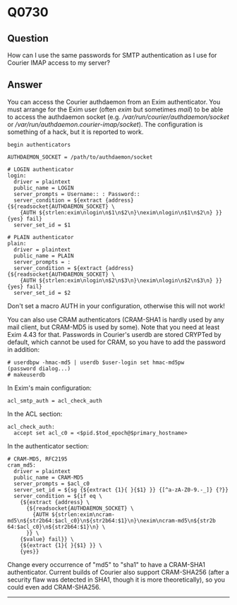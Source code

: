 Q0730
=====

Question
--------

How can I use the same passwords for SMTP authentication as I use for
Courier IMAP access to my server?

Answer
------

You can access the Courier authdaemon from an Exim authenticator. You
must arrange for the Exim user (often *exim* but sometimes *mail*) to be
able to access the authdaemon socket (e.g.
*/var/run/courier/authdaemon/socket* or
*/var/run/authdaemon.courier-imap/socket*). The configuration is
something of a hack, but it is reported to work.

    begin authenticators

    AUTHDAEMON_SOCKET = /path/to/authdaemon/socket

    # LOGIN authenticator
    login:
      driver = plaintext
      public_name = LOGIN
      server_prompts = Username:: : Password::
      server_condition = ${extract {address} {${readsocket{AUTHDAEMON_SOCKET} \
        {AUTH ${strlen:exim\nlogin\n$1\n$2\n}\nexim\nlogin\n$1\n$2\n} }} {yes} fail}
      server_set_id = $1

    # PLAIN authenticator
    plain:
      driver = plaintext
      public_name = PLAIN
      server_prompts = :
      server_condition = ${extract {address} {${readsocket{AUTHDAEMON_SOCKET} \
        {AUTH ${strlen:exim\nlogin\n$2\n$3\n}\nexim\nlogin\n$2\n$3\n} }} {yes} fail}
      server_set_id = $2

Don't set a macro AUTH in your configuration, otherwise this will not
work!

You can also use CRAM authenticators (CRAM-SHA1 is hardly used by any
mail client, but CRAM-MD5 is used by some). Note that you need at least
Exim 4.43 for that. Passwords in Courier's userdb are stored CRYPTed by
default, which cannot be used for CRAM, so you have to add the password
in addition:

    # userdbpw -hmac-md5 | userdb $user-login set hmac-md5pw
    (password dialog...)
    # makeuserdb

In Exim's main configuration:

    acl_smtp_auth = acl_check_auth

In the ACL section:

    acl_check_auth:
      accept set acl_c0 = <$pid.$tod_epoch@$primary_hostname>

In the authenticator section:

    # CRAM-MD5, RFC2195
    cram_md5:
      driver = plaintext
      public_name = CRAM-MD5
      server_prompts = $acl_c0
      server_set_id = ${sg {${extract {1}{ }{$1} }} {[^a-zA-Z0-9.-_]} {?}}
      server_condition = ${if eq \
        {${extract {address} \
          {${readsocket{AUTHDAEMON_SOCKET} \
            {AUTH ${strlen:exim\ncram-md5\n${str2b64:$acl_c0}\n${str2b64:$1}\n}\nexim\ncram-md5\n${str2b
    64:$acl_c0}\n${str2b64:$1}\n} \
          }} \
        {$value} fail}} \
        {${extract {1}{ }{$1} }} \
        {yes}}

Change every occurrence of "md5" to "sha1" to have a CRAM-SHA1
authenticator. Current builds of Courier also support CRAM-SHA256 (after
a security flaw was detected in SHA1, though it is more theoretically),
so you could even add CRAM-SHA256.

* * * * *
